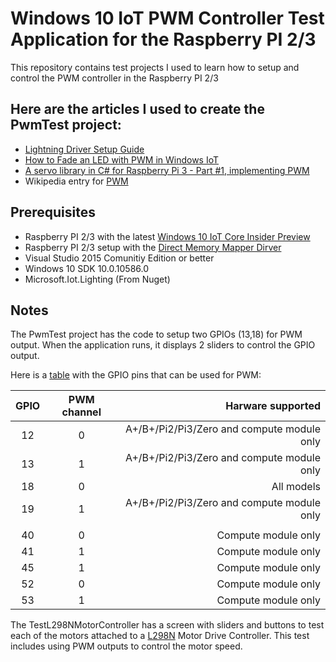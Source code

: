 # Windows 10 IoT PWM Controller Test Application for the Raspberry PI 2/3

This repository contains test projects I used to learn how to setup and control the PWM controller in the
Raspberry PI 2/3

## Here are the articles I used to create the PwmTest project:

* [Lightning Driver Setup Guide](https://developer.microsoft.com/en-us/windows/iot/docs/LightningSetup.htm)
* [How to Fade an LED with PWM in Windows IoT](http://www.codeproject.com/Articles/1095762/How-to-Fade-an-LED-with-PWM-in-Windows-IoT)
* [A servo library in C# for Raspberry Pi 3 - Part #1, implementing PWM](https://jeremylindsayni.wordpress.com/2016/05/08/a-servo-library-in-c-for-raspberry-pi-3-part-1-implementing-pwm/)
* Wikipedia entry for [PWM](https://en.wikipedia.org/wiki/Pulse-width_modulation)

## Prerequisites

* Raspberry PI 2/3 with the latest [Windows 10 IoT Core Insider Preview](https://developer.microsoft.com/en-US/windows/iot/GetStarted)
* Raspberry PI 2/3 setup with the [Direct Memory Mapper Dirver](https://developer.microsoft.com/en-us/windows/iot/docs/LightningSetup.htm)
* Visual Studio 2015 Comunitiy Edition or better
* Windows 10 SDK 10.0.10586.0
* Microsoft.Iot.Lighting (From Nuget)


## Notes

The PwmTest project has the code to setup two GPIOs (13,18) for PWM output. When the application runs, it displays 2 sliders to control the GPIO output. 

Here is a [table](http://raspberrypi.stackexchange.com/a/40816) with the GPIO pins that can be used for PWM:

| GPIO | PWM channel | Harware supported                      |
|:----:|:-----------:|---------------------------------------:|
|   12 |      0      | A+/B+/Pi2/Pi3/Zero and compute module only |
|   13 |      1      | A+/B+/Pi2/Pi3/Zero and compute module only |
|   18 |      0      | All models                             |
|   19 |      1      | A+/B+/Pi2/Pi3/Zero and compute module only |
|      |             |                                        |
|   40 |      0      | Compute module only                    |
|   41 |      1      | Compute module only                    |
|   45 |      1      | Compute module only                    |
|   52 |      0      | Compute module only                    |
|   53 |      1      | Compute module only                    |


The TestL298NMotorController has a screen with sliders and buttons to test each of the motors attached to a [L298N](https://www.amazon.com/DROK-Controller-H-Bridge-Mega2560-Duemilanove/dp/B00CAG6GX2) Motor Drive Controller. This test includes using PWM outputs to control the motor speed.
